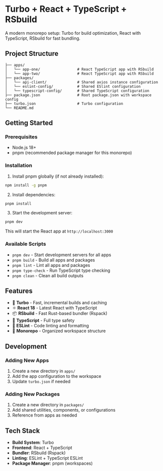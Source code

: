 # Turbo + React + TypeScript + RSbuild

A modern monorepo setup:
Turbo for build optimization,
React with TypeScript,
RSbuild for fast bundling.

## Project Structure

```
├── apps/
│   └── app-one/                 # React TypeScript app with RSbuild
│   └── app-two/                 # React TypeScript app with RSbuild
├── packages/
│   └── api-client/              # Shared axios instance configuration
│   └── eslint-config/           # Shared ESlint configuration
│   └── typescript-config/       # Shared TypeScript configuration
├── package.json                 # Root package.json with workspace config
├── turbo.json                   # Turbo configuration
└── README.md
```

## Getting Started

### Prerequisites

- Node.js 18+
- pnpm (recommended package manager for this monorepo)

### Installation

1. Install pnpm globally (if not already installed):

```bash
npm install -g pnpm
```

2. Install dependencies:

```bash
pnpm install
```

3. Start the development server:

```bash
pnpm dev
```

This will start the React app at `http://localhost:3000`

### Available Scripts

- `pnpm dev` - Start development servers for all apps
- `pnpm build` - Build all apps and packages
- `pnpm lint` - Lint all apps and packages
- `pnpm type-check` - Run TypeScript type checking
- `pnpm clean` - Clean all build outputs

## Features

- 🚀 **Turbo** - Fast, incremental builds and caching
- ⚛️ **React 18** - Latest React with TypeScript
- 📦 **RSbuild** - Fast Rust-based bundler (Rspack)
- 🎯 **TypeScript** - Full type safety
- 🔧 **ESLint** - Code linting and formatting
- 📁 **Monorepo** - Organized workspace structure

## Development

### Adding New Apps

1. Create a new directory in `apps/`
2. Add the app configuration to the workspace
3. Update `turbo.json` if needed

### Adding New Packages

1. Create a new directory in `packages/`
2. Add shared utilities, components, or configurations
3. Reference from apps as needed

## Tech Stack

- **Build System**: Turbo
- **Frontend**: React + TypeScript
- **Bundler**: RSbuild (Rspack)
- **Linting**: ESLint + TypeScript ESLint
- **Package Manager**: pnpm (workspaces)
